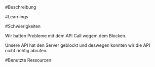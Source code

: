 #Beschreibung

#Learnings

#Schwierigkeiten


Wir hatten Probleme mit dem API Call wegem dem Blocken.

Unsere API hat den Server geblockt und deswegen konnten wir die API nicht richtig abrufen. 

#Benutzte Ressourcen
